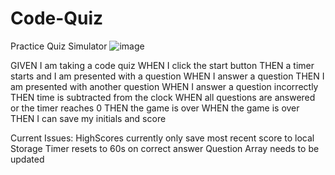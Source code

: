 # Code-Quiz
Practice Quiz Simulator
![image](https://user-images.githubusercontent.com/104939604/180896447-1d831281-6784-401a-a4ec-bad194ed533a.png)

GIVEN I am taking a code quiz
WHEN I click the start button
THEN a timer starts and I am presented with a question
WHEN I answer a question
THEN I am presented with another question
WHEN I answer a question incorrectly
THEN time is subtracted from the clock
WHEN all questions are answered or the timer reaches 0
THEN the game is over
WHEN the game is over
THEN I can save my initials and score


Current Issues:
HighScores currently only save most recent score to local Storage
Timer resets to 60s on correct answer
Question Array needs to be updated
